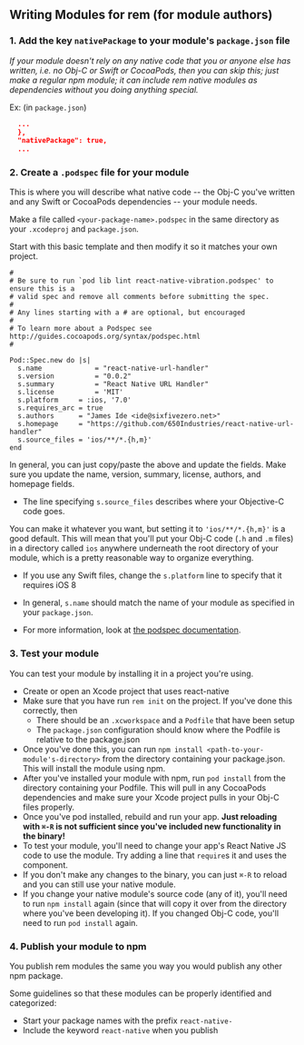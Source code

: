 ## Writing Modules for rem (for module authors)

### 1. Add the key `nativePackage` to your module's `package.json` file

_If your module doesn't rely on any native code that you or anyone else has written, i.e. no Obj-C or Swift or CocoaPods, then you can skip this; just make a regular npm module; it can include rem native modules as dependencies without you doing anything special._

Ex: (in `package.json`)
```json
  ...
  },
  "nativePackage": true,
  ...
```

### 2. Create a `.podspec` file for your module

This is where you will describe what native code -- the Obj-C you've written and any Swift or CocoaPods dependencies -- your module needs.

Make a file called `<your-package-name>.podspec` in the same directory as your `.xcodeproj` and `package.json`.

Start with this basic template and then modify it so it matches your own project.
```podspec
#
# Be sure to run `pod lib lint react-native-vibration.podspec' to ensure this is a
# valid spec and remove all comments before submitting the spec.
#
# Any lines starting with a # are optional, but encouraged
#
# To learn more about a Podspec see http://guides.cocoapods.org/syntax/podspec.html
#

Pod::Spec.new do |s|
  s.name             = "react-native-url-handler"
  s.version          = "0.0.2"
  s.summary          = "React Native URL Handler"
  s.license          = 'MIT'
  s.platform     = :ios, '7.0'
  s.requires_arc = true
  s.authors      = "James Ide <ide@sixfivezero.net>"
  s.homepage     = "https://github.com/650Industries/react-native-url-handler"
  s.source_files = 'ios/**/*.{h,m}'
end

````

In general, you can just copy/paste the above and update the fields. Make sure you update the name, version, summary, license, authors, and homepage fields.

* The line specifying `s.source_files` describes where your Objective-C code goes.

You can make it whatever you want, but setting it to `'ios/**/*.{h,m}'` is a good default. This will mean that you'll put your Obj-C code (`.h` and `.m` files) in a directory called `ios` anywhere underneath the root directory of your module, which is a pretty reasonable way to organize everything.

* If you use any Swift files, change the `s.platform` line to specify that it requires iOS 8

* In general, `s.name` should match the name of your module as specified in your `package.json`.

* For more information, look at [the podspec documentation](https://guides.cocoapods.org/syntax/podspec.html).


### 3. Test your module

You can test your module by installing it in a project you're using.

* Create or open an Xcode project that uses react-native
* Make sure that you have run `rem init` on the project. If you've done this correctly, then
  * There should be an `.xcworkspace` and a `Podfile` that have been setup
  * The `package.json` configuration should know where the Podfile is relative to the package.json
* Once you've done this, you can run `npm install <path-to-your-module's-directory>` from the directory containing your package.json. This will install the module using npm.
* After you've installed your module with npm, run `pod install` from the directory containing your Podfile. This will pull in any CocoaPods dependencies and make sure your Xcode project pulls in your Obj-C files properly.
* Once you've pod installed, rebuild and run your app. **Just reloading with `⌘-R` is not sufficient since you've included new functionality in the binary!**
* To test your module, you'll need to change your app's React Native JS code to use the module. Try adding a line that `require`s it and uses the component.
* If you don't make any changes to the binary, you can just `⌘-R` to reload and you can still use your native module.
* If you change your native module's source code (any of it), you'll need to run `npm install` again (since that will copy it over from the directory where you've been developing it). If you changed Obj-C code, you'll need to run `pod install` again.

### 4. Publish your module to npm
You publish rem modules the same you way you would publish any other npm package.

Some guidelines so that these modules can be properly identified and categorized:
* Start your package names with the prefix `react-native-`
* Include the keyword `react-native` when you publish

